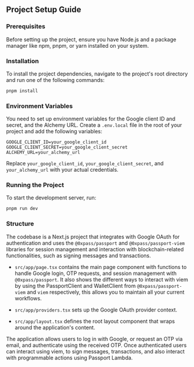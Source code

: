 ## Project Setup Guide

### Prerequisites

Before setting up the project, ensure you have Node.js and a package manager like npm, pnpm, or yarn installed on your system.

### Installation

To install the project dependencies, navigate to the project's root directory and run one of the following commands:

```bash
pnpm install
```

### Environment Variables

You need to set up environment variables for the Google client ID and secret, and the Alchemy URL. Create a `.env.local` file in the root of your project and add the following variables:

```plaintext
GOOGLE_CLIENT_ID=your_google_client_id
GOOGLE_CLIENT_SECRET=your_google_client_secret
ALCHEMY_URL=your_alchemy_url
```

Replace `your_google_client_id`, `your_google_client_secret`, and `your_alchemy_url` with your actual credentials.

### Running the Project

To start the development server, run:

```bash
pnpm run dev
```

### Structure

The codebase is a Next.js project that integrates with Google OAuth for authentication and uses the `@0xpass/passport` and `@0xpass/passport-viem` libraries for session management and interaction with blockchain-related functionalities, such as signing messages and transactions.

- `src/app/page.tsx` contains the main page component with functions to handle Google login, OTP requests, and session management with `@0xpass/passport`. It also shows the different ways to interact with viem by using the PassportClient and WalletClient from `@0xpass/passport-viem` and `viem` respectively, this allows you to maintain all your current workflows.

- `src/app/providers.tsx` sets up the Google OAuth provider context.
- `src/app/layout.tsx` defines the root layout component that wraps around the application's content.

The application allows users to log in with Google, or request an OTP via email, and authenticate using the received OTP. Once authenticated users can interact using viem, to sign messages, transactions, and also interact with programmable actions using Passport Lambda.
